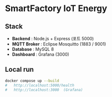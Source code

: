 # SmartFactory IoT Energy

## Stack
- **Backend** : Node.js + Express (포트 5000)
- **MQTT Broker** : Eclipse Mosquitto (1883 / 9001)
- **Database** : MySQL 8
- **Dashboard** : Grafana (3000)

## Local run
```bash
docker compose up --build
#   http://localhost:5000/health
#   http://localhost:3000  (Grafana)
